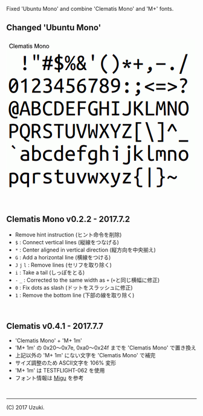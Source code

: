 Fixed 'Ubuntu Mono' and combine 'Clematis Mono' and 'M+' fonts.  


Changed 'Ubuntu Mono'
---------------------
![](font.gif)


<br>

Clematis Mono v0.2.2 - 2017.7.2 
-------------------------------
- Remove hint instruction (ヒント命令を削除)
- `$`         : Connect vertical lines (縦線をつなげる)
- `*`         : Center aligned in vertical direction (縦方向を中央揃え)
- `G`         : Add a horizontal line (横線をつける)
- `J` `j` `l` : Remove lines (セリフを取り除く)
- `i`         : Take a tail (しっぽをとる)
- `-` `_`     : Corrected to the same width as `+` (`+`と同じ横幅に修正)
- `0`         : Fix dots as slash (ドットをスラッシュに修正)
- `1`         : Remove the bottom line (下部の線を取り除く)


<br>

Clematis v0.4.1 - 2017.7.7 
--------------------------
- 'Clematis Mono' + 'M+ 1m'<br>
- 'M+ 1m' の 0x20～0x7e, 0xa0～0x24f までを 'Clematis Mono' で置き換え
- 上記以外の 'M+ 1m' にない文字を 'Clematis Mono' で補完
- サイズ調整のため ASCII文字を 106% 変形
- 'M+ 1m' は TESTFLIGHT-062 を使用
- フォント情報は [Migu](http://mix-mplus-ipa.osdn.jp/migu/) を参考


<br>

---
(C) 2017 Uzuki.
